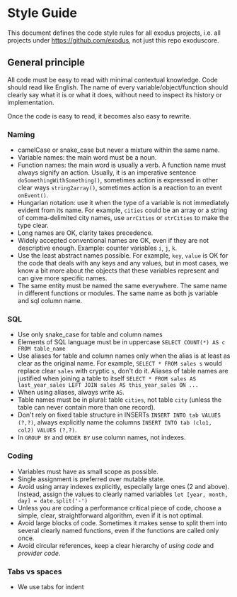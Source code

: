 # Style Guide

This document defines the code style rules for all exodus projects, i.e. all projects under https://github.com/exodus, not just this repo exoduscore.

## General principle

All code must be easy to read with minimal contextual knowledge.  Code should read like English.  The name of every variable/object/function should clearly say what it is or what it does, without need to inspect its history or implementation.

Once the code is easy to read, it becomes also easy to rewrite.

### Naming

* camelCase or snake_case but never a mixture within the same name.
* Variable names: the main word must be a noun.
* Function names: the main word is usually a verb.  A function name must always signify an action.  Usually, it is an imperative sentence `doSomethingWithSomething()`, sometimes action is expressed in other clear ways `string2array()`, sometimes action is a reaction to an event `onEvent()`.
* Hungarian notation: use it when the type of a variable is not immediately evident from its name.  For example, `cities` could be an array or a string of comma-delimited city names, use `arrCities` or `strCities` to make the type clear.
* Long names are OK, clarity takes precedence.
* Widely accepted conventional names are OK, even if they are not descriptive enough.  Example: counter variables `i`, `j`, `k`.
* Use the least abstract names possible.  For example, `key`, `value` is OK for the code that deals with any keys and any values, but in most cases, we know a bit more about the objects that these variables represent and can give more specific names.
* The same entity must be named the same everywhere.  The same name in different functions or modules.  The same name as both js variable and sql column name.

### SQL

* Use only snake_case for table and column names
* Elements of SQL language must be in uppercase `SELECT COUNT(*) AS c FROM table_name`
* Use aliases for table and column names only when the alias is at least as clear as the original name.  For example, `SELECT * FROM sales s` would replace clear `sales` with cryptic `s`, don't do it.  Aliases of table names are justified when joining a table to itself `SELECT * FROM sales AS last_year_sales LEFT JOIN sales AS this_year_sales ON ...`
* When using aliases, always write `AS`.
* Table names must be in plural: table `cities`, not table `city` (unless the table can never contain more than one record).
* Don't rely on fixed table structure in INSERTs `INSERT INTO tab VALUES (?,?)`, always explicitly name the columns `INSERT INTO tab (clo1, col2) VALUES (?,?)`.
* In `GROUP BY` and `ORDER BY` use column names, not indexes.

### Coding

* Variables must have as small scope as possible.
* Single assignment is preferred over mutable state.
* Avoid using array indexes explicitly, especially large ones (2 and above).  Instead, assign the values to clearly named variables `let [year, month, day] = date.split('-')`
* Unless you are coding a performance critical piece of code, choose a simple, clear, straightforward algorithm, even if it is not optimal.
* Avoid large blocks of code.  Sometimes it makes sense to split them into several clearly named functions, even if the functions are called only once.
* Avoid circular references, keep a clear hierarchy of _using code_ and _provider code_.

### Tabs vs spaces

* We use tabs for indent
